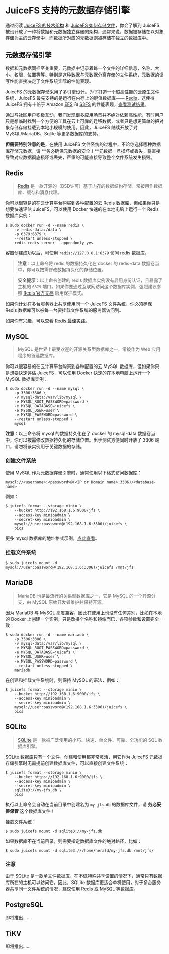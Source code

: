 # JuiceFS 支持的元数据存储引擎

通过阅读 [JuiceFS 的技术架构](architecture.md) 和 [JuiceFS 如何存储文件](how_juicefs_store_files.md)，你会了解到 JuiceFS 被设计成了一种将数据和元数据独立存储的架构，通常来说，数据被存储在以对象存储为主的云存储中，而数据所对应的元数据则被存储在独立的数据库中。

## 元数据存储引擎

数据和元数据同样至关重要，元数据中记录着每一个文件的详细信息，名称、大小、权限、位置等等。特别是这种数据与元数据分离存储的文件系统，元数据的读写性能直接决定了文件系统实际的性能表现。

JuiceFS 的元数据存储采用了多引擎设计。为了打造一个超高性能的云原生文件系统，JuiceFS 最先支持的是运行在内存上的键值数据库—— [Redis](https://redis.io)，这使得 JuiceFS 拥有十倍于 Amazon [EFS](https://aws.amazon.com/efs) 和 [S3FS](https://github.com/s3fs-fuse/s3fs-fuse) 的性能表现，[查看测试结果](benchmark.md)。

通过与社区用户积极互动，我们发现很多应用场景并不绝对依赖高性能，有时用户只是想临时找到一个方便的工具在云上可靠的迁移数据，或者只是想更简单的把对象存储存储挂载到本地小规模的使用。因此，JuiceFS 陆续开放了对 MySQL/MariaDB、Sqlite 等更多数据库的支持。

**但需要特别注意的是**，在使用 JuiceFS 文件系统的过程中，不论你选择哪种数据库存储元数据，请 **务必确保元数据的安全！**元数据一旦损坏或丢失，将直接导致对应数据彻底损坏或丢失，严重的可能直接导致整个文件系统发生损毁。

## Redis

> [Redis](https://redis.io/) 是一款开源的（BSD许可）基于内存的数据结构存储，常被用作数据库、缓存和消息代理。

你可以很容易的在云计算平台购买到各种配置的云 Redis 数据库，但如果你只是想要快速评估 JuiceFS，可以使用 Docker 快速的在本地电脑上运行一个 Redis 数据库实例：

```shell
$ sudo docker run -d --name redis \
	-v redis-data:/data \
	-p 6379:6379 \
	--restart unless-stopped \
	redis redis-server --appendonly yes
```

容器创建成功以后，可使用 `redis://127.0.0.1:6379` 访问 redis 数据库。

> **注意**：以上命令将 redis 的数据持久化在 docker 的 redis-data 数据卷当中，你可以按需修改数据持久化的存储位置。

> **安全提示**：以上命令创建的 redis 数据库实例没有启用身份认证，且暴露了主机的 `6379` 端口，如果你要通过互联网访问这个数据库实例，强烈建议参照 [Redis 官方文档](https://redis.io/topics/security) 启用保护模式。

如果你计划在多台服务器上共享使用同一个 JuiceFS 文件系统，你必须确保 Redis 数据库可以被每一台要挂载文件系统的服务器访问到。

如果你有兴趣，可以查看 [Redis 最佳实践](redis_best_practices.md)。

## MySQL

> MySQL 是世界上最受欢迎的开源关系型数据库之一，常被作为 Web 应用程序的首选数据库。

你可以很容易的在云计算平台购买到各种配置的云 MySQL 数据库，但如果你只是想要快速评估 JuiceFS，可以使用 Docker 快速的在本地电脑上运行一个 MySQL 数据库实例：

```shell
$ sudo docker run -d --name mysql \
	-p 3306:3306 \
	-v mysql-data:/var/lib/mysql \
	-e MYSQL_ROOT_PASSWORD=password \
	-e MYSQL_DATABASE=juicefs \
	-e MYSQL_USER=user \
	-e MYSQL_PASSWORD=password \
	--restart unless-stopped \
	mysql
```

**注意**：以上命令将 mysql 的数据持久化在了 docker 的 mysql-data 数据卷当中，你可以按需修改数据持久化的存储位置。出于测试方便同时开放了 3306 端口，请勿将该实例用于关键数据的存储。

### 创建文件系统

使用 MySQL 作为元数据存储引擎时，通常使用以下格式访问数据库：

```shell
mysql://<username>:<password>@(<IP or Domain name>:3306)/<database-name>
```

例如：

```shell
$ juicefs format --storage minio \
	--bucket http://192.168.1.6:9000/jfs \
	--access-key minioadmin \
	--secret-key minioadmin \
	mysql://user:password@(192.168.1.6:3306)/juicefs \
	pics
```

更多 mysql 数据库的地址格式示例，[点此查看](https://github.com/Go-SQL-Driver/MySQL/#examples)。

### 挂载文件系统

```shell
$ sudo juicefs mount -d mysql://user:password@(192.168.1.6:3306)/juicefs /mnt/jfs
```

## MariaDB

> MariaDB 也是最流行的关系型数据库之一，它是 MySQL 的一个开源分支，由 MySQL 原始开发者维护并保持开源。

因为 MariaDB 与 MySQL 高度兼容，因此在使用上也没有任何差别，比如在本地的 Docker 上创建一个实例，只是改换个名称和镜像而已，各项参数和设置完全一致：

```shell
$ sudo docker run -d --name mariadb \
	-p 3306:3306 \
	-v mysql-data:/var/lib/mysql \
	-e MYSQL_ROOT_PASSWORD=password \
	-e MYSQL_DATABASE=juicefs \
	-e MYSQL_USER=user \
	-e MYSQL_PASSWORD=password \
	--restart unless-stopped \
	mariadb
```

在创建和挂载文件系统时，则保持 MySQL 的语法，例如：

```shell
$ juicefs format --storage minio \
	--bucket http://192.168.1.6:9000/jfs \
	--access-key minioadmin \
	--secret-key minioadmin \
	mysql://user:password@(192.168.1.6:3306)/juicefs \
	pics
```

## SQLite

> [SQLite](https://sqlite.org) 是一款被广泛使用的小巧、快速、单文件、可靠、全功能的 SQL 数据库引擎。

SQLite 数据库只有一个文件，创建和使用都非常灵活，用它作为 JuiceFS 元数据存储引擎时无需提前创建数据库文件，可以直接创建文件系统：

```shell
$ juicefs format --storage minio \
	--bucket https://192.168.1.6:9000/jfs \
	--access-key minioadmin \
	--secret-key minioadmin \
	sqlite3://my-jfs.db \
	pics
```

执行以上命令会自动在当前目录中创建名为 `my-jfs.db` 的数据库文件，请 **务必妥善保管** 这个数据库文件！

挂载文件系统：

```shell
$ sudo juicefs mount -d sqlite3://my-jfs.db
```

如果数据库不在当前目录，则需要指定数据库文件的绝对路径，比如：

```shell
$ sudo juicefs mount -d sqlite3:///home/herald/my-jfs.db /mnt/jfs/
```

### 注意

由于 SQLite 是一款单文件数据库，在不做特殊共享设置的情况下，通常只有数据库所在的主机可以访问它。因此，SQLite 数据库更适合单机使用，对于多台服务器共享同一文件系统的情况，建议使用 Redis 或 MySQL 等数据库。

## PostgreSQL

即将推出......

## TiKV

即将推出......

